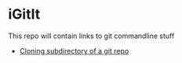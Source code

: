 # iGitIt
This repo will contain links to git commandline stuff
- [Cloning subdirectory of a git repo](https://github.com/p-cap/Portswigger-Academy-Mock/tree/main/XSS/8#how-to)
